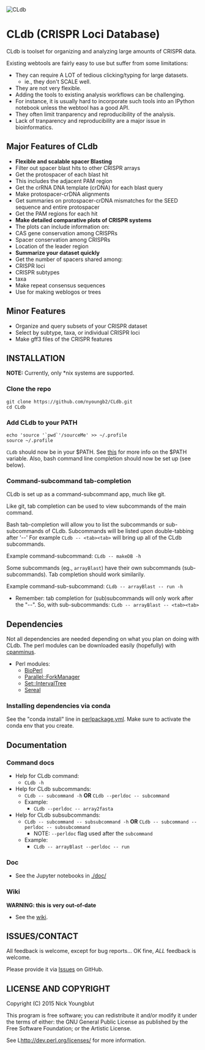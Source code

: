![CLdb](https://github.com/nick-youngblut/CLdb/workflows/CLdb/badge.svg)

CLdb (CRISPR Loci Database) 
===========================

CLdb is toolset for organizing and analyzing large amounts of CRISPR data.

Existing webtools are fairly easy to use but suffer from some limitations:

* They can require A LOT of tedious clicking/typing for large datasets.
  * ie., they don't SCALE well.
* They are not very flexible.
 * Adding the tools to existing analysis workflows can be challenging.
 * For instance, it is usually hard to incorporate such tools into an IPython
notebook unless the webtool has a good API.
* They often limit tranparency and reproducibility of the analysis.
 * Lack of tranparency and reproducibility are a major issue in bioinformatics.


## Major Features of CLdb

* **Flexible and scalable spacer Blasting**
 * Filter out spacer blast hits to other CRISPR arrays
 * Get the protospacer of each blast hit
  * This includes the adjacent PAM region
 * Get the crRNA DNA template (crDNA) for each blast query
 * Make protospacer-crDNA alignments
 * Get summaries on protospacer-crDNA mismatches for the SEED sequence 
and entire protospacer
 * Get the PAM regions for each hit
* **Make detailed comparative plots of CRISPR systems**
 * The plots can include information on:
  * CAS gene conservation among CRISPRs
  * Spacer conservation among CRISPRs
  * Location of the leader region
* **Summarize your dataset quickly**
 * Get the number of spacers shared among:
  * CRISPR loci
  * CRISPR subtypes
  * taxa
 * Make repeat consensus sequences
  * Use for making weblogos or trees


## Minor Features

* Organize and query subsets of your CRISPR dataset
 * Select by subtype, taxa, or individual CRISPR loci
* Make gff3 files of the CRISPR features



## INSTALLATION 

__NOTE:__ Currently, only *nix systems are supported.


### Clone the repo

~~~
git clone https://github.com/nyoungb2/CLdb.git
cd CLdb
~~~

### Add CLdb to your PATH 

~~~
echo 'source '`pwd`'/sourceMe' >> ~/.profile
source ~/.profile
~~~

`CLdb` should now be in your $PATH.
See [this](http://kb.iu.edu/data/acar.html) for more info
on the $PATH variable.
Also, bash command line completion should now be set up (see below).

### Command-subcommand tab-completion

CLdb is set up as a command-subcommand app, much like git. 

Like git, tab completion can be used to view subcommands of
the main command.

Bash tab-completion will allow you to list the subcommands
or sub-subcommands of CLdb. Subcommands will be listed
upon double-tabbing after '--' For example `CLdb -- <tab><tab>`
will bring up all of the CLdb subcommands.

Example command-subcommand: `CLdb -- makeDB -h`

Some subcommands (eg., `arrayBlast`) have their own subcommands 
(sub-subcommands). Tab completion should work similarily.

Example command-sub-subcommand: `CLdb -- arrayBlast -- run -h`

* Remember: tab completion for (sub)subcommands will only work after
the "--". So, with sub-subcommands: `CLdb -- arrayBlast -- <tab><tab>`


## Dependencies 

Not all dependencies are needed depending on what you plan
on doing with CLdb. The perl modules can be downloaded easily (hopefully)
with [cpanminus](http://search.cpan.org/~miyagawa/Menlo-1.9001/script/cpanm-menlo).

* Perl modules:
  * [BioPerl](http://www.bioperl.org/wiki/Installing_BioPerl)
  * [Parallel::ForkManager](http://search.cpan.org/~dlux/Parallel-ForkManager-0.7.5/ForkManager.pm)
  * [Set::IntervalTree](http://search.cpan.org/~benbooth/Set-IntervalTree-0.01/lib/Set/IntervalTree.pm)
  * [Sereal](http://search.cpan.org/~yves/Sereal-0.330/lib/Sereal.pm)

### Installing dependencies via conda

See the "conda install" line in [perlpackage.yml](.github/workflows/perlpackage.yml).
Make sure to activate the conda env that you create.

## Documentation

### Command docs

* Help for CLdb command:
  * `CLdb -h`
* Help for CLdb subcommands:
  * `CLdb -- subcommand -h` **OR** `CLdb --perldoc -- subcommand`
  * Example: 
    * `CLdb --perldoc -- array2fasta`
* Help for CLdb subsubcommands:
  * `CLdb -- subcommand -- subsubcommand -h` **OR** `CLdb -- subcommand --perldoc -- subsubcommand`
    * NOTE: `--perldoc` flag used after the `subcommand`
  * Example: 
    * `CLdb -- arrayBlast --perldoc -- run`

### Doc

* See the Jupyter notebooks in [./doc/](./doc/Setup.ipynb)

### Wiki

**WARNING: this is very out-of-date**

* See the [wiki](https://github.com/nyoungb2/CLdb/wiki).


## ISSUES/CONTACT

All feedback is welcome, except for bug reports... 
OK fine, *ALL* feedback is welcome.

Please provide it via [Issues](https://github.com/nyoungb2/CLdb/issues) on GitHub.

## LICENSE AND COPYRIGHT

Copyright (C) 2015 Nick Youngblut

This program is free software; you can redistribute it and/or modify it
under the terms of either: the GNU General Public License as published
by the Free Software Foundation; or the Artistic License.

See L<http://dev.perl.org/licenses/> for more information.
